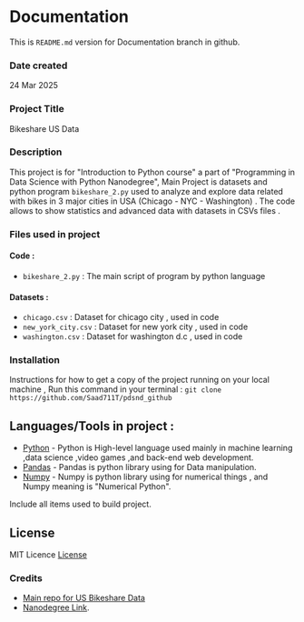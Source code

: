 # Documentation
This is `README.md` version for Documentation branch in github.
### Date created
24 Mar 2025
### Project Title
Bikeshare US Data

### Description
This project is for "Introduction to Python course" a part of "Programming in Data Science with Python Nanodegree", Main Project is datasets and python program `bikeshare_2.py` used to analyze and explore data related with bikes in 3 major cities in USA (Chicago - NYC - Washington) . The code allows to show statistics and advanced data with datasets in CSVs files .

### Files used in project
#### Code :
- `bikeshare_2.py` : The main script of program by python language
#### Datasets :
- `chicago.csv` : Dataset for chicago city , used in code
- `new_york_city.csv` : Dataset for new york city , used in code
- `washington.csv` : Dataset for washington d.c , used in code

### Installation
Instructions for how to get a copy of the project running on your local machine , Run this command in your terminal :
`git clone https://github.com/Saad711T/pdsnd_github`

## Languages/Tools in project :

* [Python](https://www.python.org) - Python is High-level language used mainly in machine learning ,data science ,video games ,and back-end web development.
* [Pandas](https://pandas.pydata.org) - Pandas is python library using for Data manipulation.
* [Numpy](https://numpy.org) - Numpy is python library using for numerical things , and Numpy meaning is "Numerical Python".

Include all items used to build project.

## License
MIT Licence
[License](LICENSE)

### Credits
- [Main repo for US Bikeshare Data](https://github.com/Saad711T/Udacity-Bikeshare-US-Data)
- [Nanodegree Link](https://www.udacity.com/enrollment/nd104).

